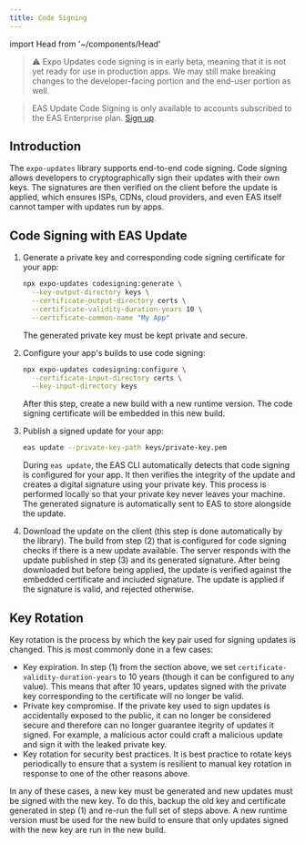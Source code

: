 ```yaml
---
title: Code Signing
---
```


import Head from '~/components/Head'

<Head title="EAS Update Code Signing" />

> ⚠️ Expo Updates code signing is in early beta, meaning that it is not yet ready for use in production apps. We may still make breaking changes to the developer-facing portion and the end-user portion as well.

> EAS Update Code Signing is only available to accounts subscribed to the EAS Enterprise plan. [Sign up](https://expo.dev/pricing).

## Introduction

The `expo-updates` library supports end-to-end code signing. Code signing allows developers to cryptographically sign their updates with their own keys. The signatures are then verified on the client before the update is applied, which ensures ISPs, CDNs, cloud providers, and even EAS itself cannot tamper with updates run by apps.

## Code Signing with EAS Update

1. Generate a private key and corresponding code signing certificate for your app:

   ```bash
   npx expo-updates codesigning:generate \
     --key-output-directory keys \
     --certificate-output-directory certs \
     --certificate-validity-duration-years 10 \
     --certificate-common-name "My App"
   ```

   The generated private key must be kept private and secure.

2. Configure your app's builds to use code signing:

   ```bash
   npx expo-updates codesigning:configure \
     --certificate-input-directory certs \
     --key-input-directory keys
   ```

   After this step, create a new build with a new runtime version. The code signing certificate will be embedded in this new build.

3. Publish a signed update for your app:

   ```bash
   eas update --private-key-path keys/private-key.pem
   ```

   During `eas update`, the EAS CLI automatically detects that code signing is configured for your app. It then verifies the integrity of the update and creates a digital signature using your private key. This process is performed locally so that your private key never leaves your machine. The generated signature is automatically sent to EAS to store alongside the update.

4. Download the update on the client (this step is done automatically by the library). The build from step (2) that is configured for code signing checks if there is a new update available. The server responds with the update published in step (3) and its generated signature. After being downloaded but before being applied, the update is verified against the embedded certificate and included signature. The update is applied if the signature is valid, and rejected otherwise.

## Key Rotation

Key rotation is the process by which the key pair used for signing updates is changed. This is most commonly done in a few cases:

- Key expiration. In step (1) from the section above, we set `certificate-validity-duration-years` to 10 years (though it can be configured to any value). This means that after 10 years, updates signed with the private key corresponding to the certificate will no longer be valid.
- Private key compromise. If the private key used to sign updates is accidentally exposed to the public, it can no longer be considered secure and therefore can no longer guarantee itegrity of updates it signed. For example, a malicious actor could craft a malicious update and sign it with the leaked private key.
- Key rotation for security best practices. It is best practice to rotate keys periodically to ensure that a system is resilient to manual key rotation in response to one of the other reasons above.

In any of these cases, a new key must be generated and new updates must be signed with the new key. To do this, backup the old key and certificate generated in step (1) and re-run the full set of steps above. A new runtime version must be used for the new build to ensure that only updates signed with the new key are run in the new build.
